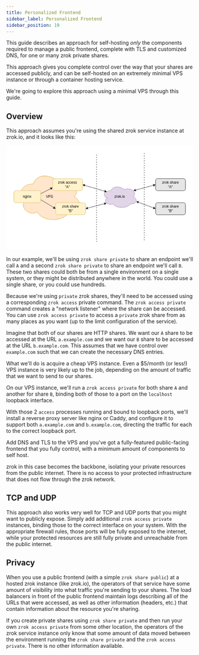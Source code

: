 ```yaml
---
title: Personalized Frontend
sidebar_label: Personalized Frontend
sidebar_position: 19
---
```


This guide describes an approach for self-hosting _only_ the components required to manage a public frontend, complete with TLS and customized DNS, for one or many zrok private shares.

This approach gives you complete control over the way that your shares are accessed publicly, and can be self-hosted on an extremely minimal VPS instance or through a container hosting service.

We're going to explore this approach using a minimal VPS through this guide.

## Overview

This approach assumes you're using the shared zrok service instance at zrok.io, and it looks like this:

![personalized-frontend-1](../../images/personalized-frontend-1.png)

In our example, we'll be using `zrok share private` to share an endpoint we'll call `A` and a second `zrok share private` to share an endpoint we'll call `B`. These two shares could both be from a single environment on a single system, or they might be distributed anywhere in the world. You could use a single share, or you could use hundreds.

Because we're using `private` zrok shares, they'll need to be accessed using a corresponding `zrok access` private command. The `zrok access private` command creates a "network listener" where the share can be accessed. You can use `zrok access private` to access a `private` zrok share from as many places as you want (up to the limit configuration of the service).

Imagine that both of our shares are HTTP shares. We want our `A` share to be accessed at the URL `a.example.com` and we want our `B` share to be accessed at the URL `b.example.com`. This assumes that we have control over `example.com` such that we can create the necessary DNS entries.

What we'll do is acquire a cheap VPS instance. Even a $5/month (or less!) VPS instance is very likely up to the job, depending on the amount of traffic that we want to send to our shares.

On our VPS instance, we'll run a `zrok access private` for both share `A` and another for share `B`, binding both of those to a port on the `localhost` loopback interface.

With those 2 `access` processes running and bound to loopback ports, we'll install a reverse proxy server like nginx or Caddy, and configure it to support both `a.example.com` and `b.example.com`, directing the traffic for each to the correct loopback port.

Add DNS and TLS to the VPS and you've got a fully-featured public-facing frontend that you fully control, with a minimum amount of components to self host.

zrok in this case becomes the backbone, isolating your private resources from the public internet. There is no access to your protected infrastructure that does not flow through the zrok network.

## TCP and UDP

This approach also works very well for TCP and UDP ports that you might want to publicly expose. Simply add additional `zrok access private` instances, binding those to the correct interface on your system. With the appropriate firewall rules, those ports will be fully exposed to the internet, while your protected resources are still fully private and unreachable from the public internet.

## Privacy

When you use a public frontend (with a simple `zrok share public`) at a hosted zrok instance (like zrok.io), the operators of that service have some amount of visibility into what traffic you're sending to your shares. The load balancers in front of the public frontend maintain logs describing all of the URLs that were accessed, as well as other information (headers, etc.) that contain information about the resource you're sharing.

If you create private shares using `zrok share private` and then run your own `zrok access private` from some other location, the operators of the zrok service instance only know that some amount of data moved between the environment running the `zrok share private` and the `zrok access private`. There is no other information available.